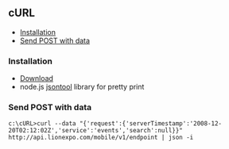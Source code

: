 ## cURL

 - [Installation](#installation)
 - [Send POST with data](#send-post-with-data)
 
### Installation

 - [Download](http://curl.haxx.se/download.html)
 - node.js [jsontool](https://github.com/trentm/json) library for pretty print
 
### Send POST with data

```
c:\cURL>curl --data "{'request':{'serverTimestamp':'2008-12-20T02:12:02Z','service':'events','search':null}}" http://api.lionexpo.com/mobile/v1/endpoint | json -i
```
